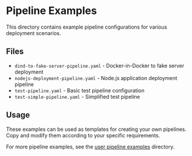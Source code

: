 # Pipeline Examples

This directory contains example pipeline configurations for various deployment scenarios.

## Files

- `dind-to-fake-server-pipeline.yaml` - Docker-in-Docker to fake server deployment
- `nodejs-deployment-pipeline.yaml` - Node.js application deployment pipeline
- `test-pipeline.yaml` - Basic test pipeline configuration
- `test-simple-pipeline.yaml` - Simplified test pipeline

## Usage

These examples can be used as templates for creating your own pipelines. Copy and modify them according to your specific requirements.

For more pipeline examples, see the [user pipeline examples](../user/pipeline-examples/) directory.